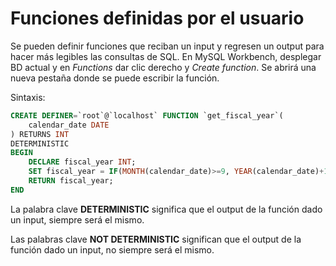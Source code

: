 # Funciones definidas por el usuario

Se pueden definir funciones que reciban un input y regresen un output para hacer más legibles las consultas de SQL. En MySQL Workbench, desplegar BD actual y en *Functions* dar clic derecho y *Create function*. Se abrirá una nueva pestaña donde se puede escribir la función.

Sintaxis:

```sql
CREATE DEFINER=`root`@`localhost` FUNCTION `get_fiscal_year`(
	calendar_date DATE
) RETURNS INT
DETERMINISTIC
BEGIN
	DECLARE fiscal_year INT;
    SET fiscal_year = IF(MONTH(calendar_date)>=9, YEAR(calendar_date)+1,YEAR(calendar_date));
	RETURN fiscal_year;
END
```

La palabra clave **DETERMINISTIC** significa que el output de la función dado un input, siempre será el mismo.

Las palabras clave **NOT DETERMINISTIC** significan que el output de la función dado un input, no siempre será el mismo.